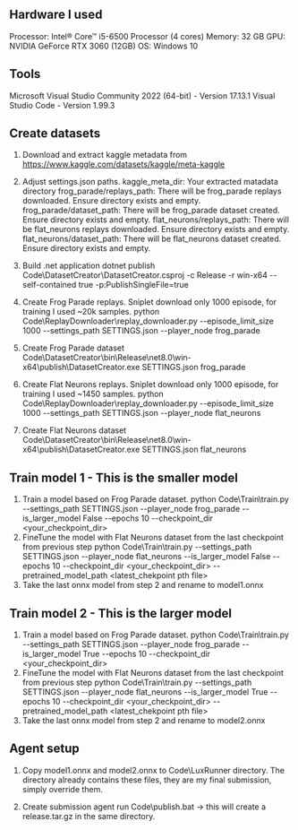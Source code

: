 Hardware I used
--------------------

Processor: Intel® Core™ i5-6500 Processor (4 cores)
Memory: 32 GB
GPU: NVIDIA GeForce RTX 3060 (12GB)
OS: Windows 10

Tools
--------------------
Microsoft Visual Studio Community 2022 (64-bit) - Version 17.13.1
Visual Studio Code - Version 1.99.3

Create datasets
--------------------
1. Download and extract kaggle metadata from https://www.kaggle.com/datasets/kaggle/meta-kaggle
2. Adjust settings.json paths.
	kaggle_meta_dir: Your extracted matadata directory
	frog_parade/replays_path: There will be frog_parade replays downloaded. Ensure directory exists and empty.
	frog_parade/dataset_path: There will be frog_parade dataset created. Ensure directory exists and empty.
	flat_neurons/replays_path: There will be flat_neurons replays downloaded. Ensure directory exists and empty.
	flat_neurons/dataset_path: There will be flat_neurons dataset created. Ensure directory exists and empty.

3. Build .net application
dotnet publish Code\DatasetCreator\DatasetCreator.csproj -c Release -r win-x64 --self-contained true -p:PublishSingleFile=true

2. Create Frog Parade replays. Sniplet download only 1000 episode, for training I used ~20k samples.
python Code\ReplayDownloader\replay_downloader.py --episode_limit_size 1000 --settings_path SETTINGS.json --player_node frog_parade

3. Create Frog Parade dataset
Code\DatasetCreator\bin\Release\net8.0\win-x64\publish\DatasetCreator.exe SETTINGS.json frog_parade

4. Create Flat Neurons replays. Sniplet download only 1000 episode, for training I used ~1450 samples.
python Code\ReplayDownloader\replay_downloader.py --episode_limit_size 1000 --settings_path SETTINGS.json --player_node flat_neurons

5. Create Flat Neurons dataset
Code\DatasetCreator\bin\Release\net8.0\win-x64\publish\DatasetCreator.exe SETTINGS.json flat_neurons

Train model 1 - This is the smaller model
--------------------------
1. Train a model based on Frog Parade dataset. 
python Code\Train\train.py --settings_path SETTINGS.json --player_node frog_parade --is_larger_model False --epochs 10 --checkpoint_dir <your_checkpoint_dir>
2. FineTune the model with Flat Neurons dataset from the last checkpoint from previous step
python Code\Train\train.py --settings_path SETTINGS.json --player_node flat_neurons --is_larger_model False --epochs 10 --checkpoint_dir <your_checkpoint_dir> --pretrained_model_path <latest_chekpoint pth file>
3. Take the last onnx model from step 2 and rename to model1.onnx

Train model 2 - This is the larger model
--------------------------
1. Train a model based on Frog Parade dataset. 
python Code\Train\train.py --settings_path SETTINGS.json --player_node frog_parade --is_larger_model True --epochs 10 --checkpoint_dir <your_checkpoint_dir>
2. FineTune the model with Flat Neurons dataset from the last checkpoint from previous step
python Code\Train\train.py --settings_path SETTINGS.json --player_node flat_neurons --is_larger_model True --epochs 10 --checkpoint_dir <your_checkpoint_dir> --pretrained_model_path <latest_chekpoint pth file>
3. Take the last onnx model from step 2 and rename to model2.onnx

Agent setup
--------------------------
1. Copy model1.onnx and model2.onnx to Code\LuxRunner directory. The directory already contains these files, they are my final submission, simply override them.

2. Create submission agent
run Code\publish.bat -> this will create a release.tar.gz in the same directory.